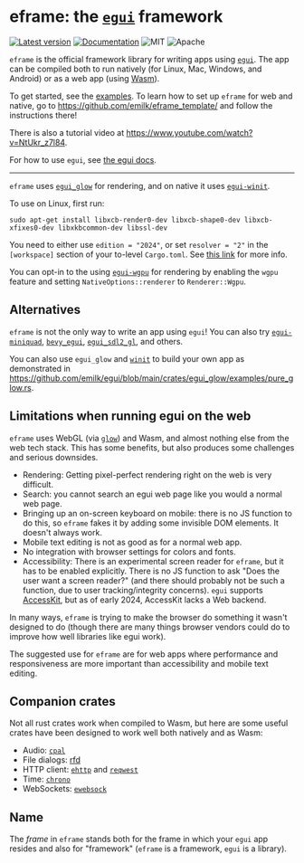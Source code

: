 # eframe: the [`egui`](https://github.com/emilk/egui) framework

[![Latest version](https://img.shields.io/crates/v/eframe.svg)](https://crates.io/crates/eframe)
[![Documentation](https://docs.rs/eframe/badge.svg)](https://docs.rs/eframe)
![MIT](https://img.shields.io/badge/license-MIT-blue.svg)
![Apache](https://img.shields.io/badge/license-Apache-blue.svg)

`eframe` is the official framework library for writing apps using [`egui`](https://github.com/emilk/egui). The app can be compiled both to run natively (for Linux, Mac, Windows, and Android) or as a web app (using [Wasm](https://en.wikipedia.org/wiki/WebAssembly)).

To get started, see the [examples](https://github.com/emilk/egui/tree/main/examples).
To learn how to set up `eframe` for web and native, go to <https://github.com/emilk/eframe_template/> and follow the instructions there!

There is also a tutorial video at <https://www.youtube.com/watch?v=NtUkr_z7l84>.

For how to use `egui`, see [the egui docs](https://docs.rs/egui).

---

`eframe` uses [`egui_glow`](https://github.com/emilk/egui/tree/main/crates/egui_glow) for rendering, and on native it uses [`egui-winit`](https://github.com/emilk/egui/tree/main/crates/egui-winit).

To use on Linux, first run:

```
sudo apt-get install libxcb-render0-dev libxcb-shape0-dev libxcb-xfixes0-dev libxkbcommon-dev libssl-dev
```

You need to either use `edition = "2024"`, or set `resolver = "2"` in the `[workspace]` section of your to-level `Cargo.toml`. See [this link](https://doc.rust-lang.org/edition-guide/rust-2021/default-cargo-resolver.html) for more info.

You can opt-in to the using [`egui-wgpu`](https://github.com/emilk/egui/tree/main/crates/egui-wgpu) for rendering by enabling the `wgpu` feature and setting `NativeOptions::renderer` to `Renderer::Wgpu`.

## Alternatives

`eframe` is not the only way to write an app using `egui`! You can also try [`egui-miniquad`](https://github.com/not-fl3/egui-miniquad), [`bevy_egui`](https://github.com/mvlabat/bevy_egui), [`egui_sdl2_gl`](https://github.com/ArjunNair/egui_sdl2_gl), and others.

You can also use `egui_glow` and [`winit`](https://github.com/rust-windowing/winit) to build your own app as demonstrated in <https://github.com/emilk/egui/blob/main/crates/egui_glow/examples/pure_glow.rs>.

## Limitations when running egui on the web

`eframe` uses WebGL (via [`glow`](https://crates.io/crates/glow)) and Wasm, and almost nothing else from the web tech stack. This has some benefits, but also produces some challenges and serious downsides.

- Rendering: Getting pixel-perfect rendering right on the web is very difficult.
- Search: you cannot search an egui web page like you would a normal web page.
- Bringing up an on-screen keyboard on mobile: there is no JS function to do this, so `eframe` fakes it by adding some invisible DOM elements. It doesn't always work.
- Mobile text editing is not as good as for a normal web app.
- No integration with browser settings for colors and fonts.
- Accessibility: There is an experimental screen reader for `eframe`, but it has to be enabled explicitly. There is no JS function to ask "Does the user want a screen reader?" (and there should probably not be such a function, due to user tracking/integrity concerns). `egui` supports [AccessKit](https://github.com/AccessKit/accesskit), but as of early 2024, AccessKit lacks a Web backend.

In many ways, `eframe` is trying to make the browser do something it wasn't designed to do (though there are many things browser vendors could do to improve how well libraries like egui work).

The suggested use for `eframe` are for web apps where performance and responsiveness are more important than accessibility and mobile text editing.

## Companion crates

Not all rust crates work when compiled to Wasm, but here are some useful crates have been designed to work well both natively and as Wasm:

- Audio: [`cpal`](https://github.com/RustAudio/cpal)
- File dialogs: [rfd](https://docs.rs/rfd/latest/rfd/)
- HTTP client: [`ehttp`](https://github.com/emilk/ehttp) and [`reqwest`](https://github.com/seanmonstar/reqwest)
- Time: [`chrono`](https://github.com/chronotope/chrono)
- WebSockets: [`ewebsock`](https://github.com/rerun-io/ewebsock)

## Name

The _frame_ in `eframe` stands both for the frame in which your `egui` app resides and also for "framework" (`eframe` is a framework, `egui` is a library).
